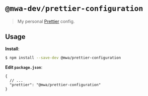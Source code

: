 # `@mwa-dev/prettier-configuration`

> My personal [Prettier](https://prettier.io) config.

## Usage

**Install**:

```bash
$ npm install --save-dev @mwa/prettier-configuration
```

**Edit `package.json`**:

```jsonc
{
  // ...
  "prettier": "@mwa/prettier-configuration"
}
```
